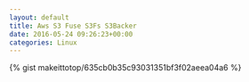 ```yaml
---
layout: default                                                                                                              
title: Aws S3 Fuse S3Fs S3Backer                                                                                                                       
date: 2016-05-24 09:26:23+00:00                                                                                                                        
categories: Linux                                                                                                                
---                                                                                                                              
```


{% gist makeittotop/635cb0b35c93031351bf3f02aeea04a6 %}                                                                                                           

